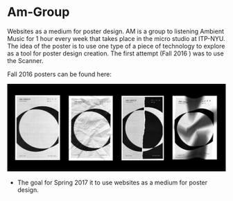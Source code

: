 # Am-Group
Websites as a medium for poster design.
AM is a group to listening Ambient Music for 1 hour every week that takes place in the micro studio at ITP-NYU.
The idea of the poster is to use one type of a piece of technology to explore as a tool for poster design creation. The first attempt (Fall 2016 ) was to use the Scanner.

Fall 2016 posters can be found here:

![Alt text](/Fall-2016/all.jpg "First Poster")


* The goal for Spring 2017 it to use websites as a medium for poster design.
